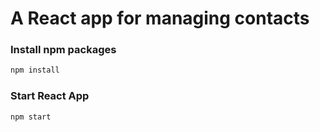 # A React app for managing contacts

### Install npm packages
```sh
npm install
```
### Start React App
```sh
npm start
```
